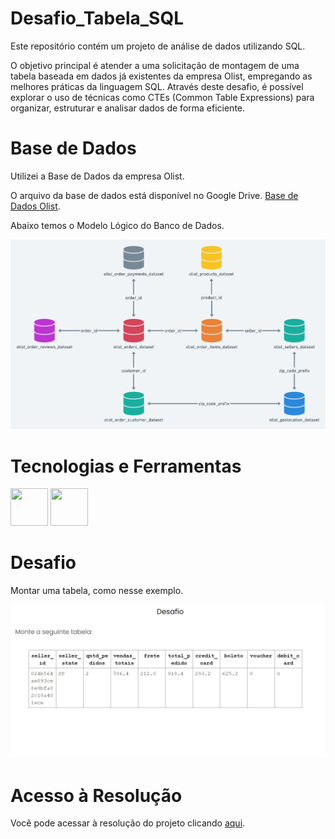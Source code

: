 # Desafio_Tabela_SQL

Este repositório contém um projeto de análise de dados utilizando SQL.

O objetivo principal é atender a uma solicitação de montagem de uma tabela baseada em dados já existentes da empresa Olist, empregando as melhores práticas da linguagem SQL. Através deste desafio, é possível explorar o uso de técnicas como CTEs (Common Table Expressions) para organizar, estruturar e analisar dados de forma eficiente.

# Base de Dados
Utilizei a Base de Dados da empresa Olist.

O arquivo da base de dados está disponível no Google Drive. [Base de Dados Olist](https://drive.google.com/file/d/1R_JJUxY89uMzwxapclUQzD4ZfEB474Dg/view?usp=drive_link).

Abaixo temos o Modelo Lógico do Banco de Dados.

![Modelo Lógico](Modelo_Logico/banco_dados_olist.png)

# Tecnologias e Ferramentas
<img src="https://raw.githubusercontent.com/marwin1991/profile-technology-icons/refs/heads/main/icons/sqlite.png" width="60" height="60" />        <img src="https://cdn.jsdelivr.net/gh/devicons/devicon/icons/vscode/vscode-original-wordmark.svg" width="60" height="60" />


# Desafio

Montar uma tabela, como nesse exemplo.

![Tabela_Desafio](Desafio/Desafio_tabela.png)

# Acesso à Resolução

Você pode acessar à resolução do projeto clicando [aqui](Resolução/desafio_CTE.sql).




